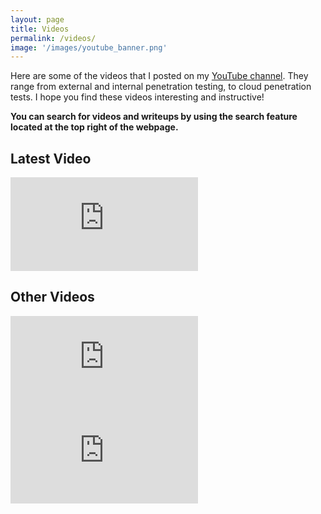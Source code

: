 ```yaml
---
layout: page
title: Videos 
permalink: /videos/
image: '/images/youtube_banner.png'
---
```


Here are some of the videos that I posted on my <a href="https://www.youtube.com/channel/UCSumP9z5Rzquqih-jpusTOQ">YouTube channel</a>. They range from external and internal penetration testing, to cloud penetration tests. I hope you find these videos interesting and instructive! 

**You can search for videos and writeups by using the search feature located at the top right of the webpage.**

## Latest Video
<iframe src="https://www.youtube.com/embed/bnSUBy9YrOc" frameborder="0" allowfullscreen></iframe>

## Other Videos
<div class="container">
 <div class="row">
  <div class="col col-12">
   <div class="container__inner">
   <div class="row grid">
<iframe src="https://www.youtube.com/embed/fD4FQAqoGYM" frameborder="0" allowfullscreen></iframe>
<iframe src="https://www.youtube.com/embed/bnSUBy9YrOc" frameborder="0" allowfullscreen></iframe>
   </div>
   </div>
  </div>
 </div>
</div>
